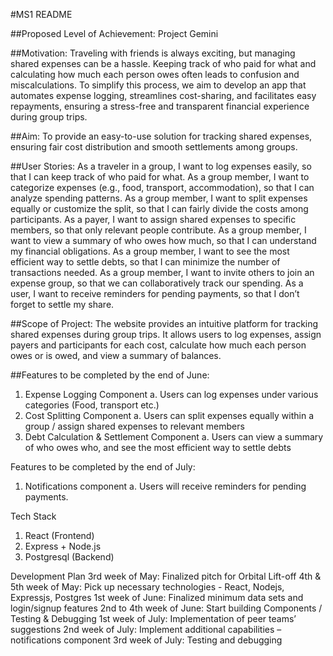 #MS1 README

##Proposed Level of Achievement: 
Project Gemini 

##Motivation: 
Traveling with friends is always exciting, but managing shared expenses can be a hassle. Keeping track of who paid for what and calculating how much each person owes often leads to confusion and miscalculations. To simplify this process, we aim to develop an app that automates expense logging, streamlines cost-sharing, and facilitates easy repayments, ensuring a stress-free and transparent financial experience during group trips.

##Aim: 
To provide an easy-to-use solution for tracking shared expenses, ensuring fair cost distribution and smooth settlements among groups.

##User Stories: 
As a traveler in a group, I want to log expenses easily, so that I can keep track of who paid for what.
As a group member, I want to categorize expenses (e.g., food, transport, accommodation), so that I can analyze spending patterns.
As a group member, I want to split expenses equally or customize the split, so that I can fairly divide the costs among participants.
As a payer, I want to assign shared expenses to specific members, so that only relevant people contribute.
As a group member, I want to view a summary of who owes how much, so that I can understand my financial obligations.
As a group member, I want to see the most efficient way to settle debts, so that I can minimize the number of transactions needed.
As a group member, I want to invite others to join an expense group, so that we can collaboratively track our spending.
As a user, I want to receive reminders for pending payments, so that I don’t forget to settle my share.

##Scope of Project: 
The website provides an intuitive platform for tracking shared expenses during group trips. It allows users to log expenses, assign payers and participants for each cost, calculate how much each person owes or is owed, and view a summary of balances.


##Features to be completed by the end of June: 
1. Expense Logging Component 
	a. Users can log expenses under various categories (Food, transport etc.) 
2. Cost Splitting Component 
	a. Users can split expenses equally within a group / assign shared expenses to relevant members
3. Debt Calculation & Settlement Component 
	a. Users can view a summary of who owes who, and see the most efficient way to settle debts

Features to be completed by the end of July: 
1. Notifications component
	a. Users will receive reminders for pending payments.

Tech Stack 
1. React (Frontend) 
2. Express + Node.js 
3. Postgresql (Backend) 

Development Plan 
3rd week of May: Finalized pitch for Orbital Lift-off 
4th & 5th week of May: Pick up necessary technologies - React, Nodejs, Expressjs, Postgres 
1st week of June: Finalized minimum data sets and login/signup features
2nd to 4th week of June: Start building Components / Testing & Debugging
1st week of July: Implementation of peer teams’ suggestions 
2nd week of July: Implement additional capabilities – notifications component
3rd week of July: Testing and debugging


